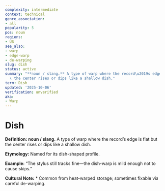 ```yaml
---
complexity: intermediate
context: technical
genre_association:
- all
popularity: 5
pos: noun
regions:
- US
see_also:
- warp
- edge-warp
- de-warping
slug: dish
status: active
summary: "**noun / slang.** A type of warp where the record\u2019s edge is flat but\
  \ the center rises or dips like a shallow dish."
term: Dish
updated: '2025-10-06'
verification: unverified
aka:
- Warp
---
```


# Dish

**Definition:** **noun / slang.** A type of warp where the record’s edge is flat but the center rises or dips like a shallow dish.

**Etymology:** Named for its dish-shaped profile.

**Example:** “The stylus still tracks fine—the dish-warp is mild enough not to cause skips.”

**Cultural Note:** * Common from heat-warped storage; sometimes fixable via careful de-warping.

